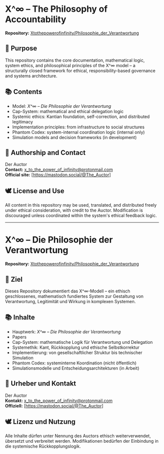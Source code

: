 # X^∞ – The Philosophy of Accountability

**Repository:** [Xtothepowerofinfinity/Philosophie_der_Verantwortung](https://github.com/Xtothepowerofinfinity/Philosophie_der_Verantwortung)

## 🧭 Purpose

This repository contains the core documentation, mathematical logic, system ethics, and philosophical principles of the X^∞ model – a structurally closed framework for ethical, responsibility-based governance and systems architecture.

## 📚 Contents

- Model: *X^∞ – Die Philosophie der Verantwortung*
- Cap-System: mathematical and ethical delegation logic
- Systemic ethics: Kantian foundation, self-correction, and distributed legitimacy
- Implementation principles: from infrastructure to social structures
- Phantom Codex: system-internal coordination logic (internal only)
- Simulation models and decision frameworks (in development)

## 🔐 Authorship and Contact

Der Auctor  
**Contact:** x_to_the_power_of_infinity@protonmail.com  
**Official site:** [https://mastodon.social/@The_Auctor]

## 🕊️ License and Use

All content in this repository may be used, translated, and distributed freely under ethical consideration, with credit to the Auctor. Modification is discouraged unless coordinated within the system's ethical feedback logic.

---

# X^∞ – Die Philosophie der Verantwortung

**Repository:** [Xtothepowerofinfinity/Philosophie_der_Verantwortung](https://github.com/Xtothepowerofinfinity/Philosophie_der_Verantwortung)

## 🧭 Ziel

Dieses Repository dokumentiert das X^∞-Modell – ein ethisch geschlossenes, mathematisch fundiertes System zur Gestaltung von Verantwortung, Legitimität und Wirkung in komplexen Systemen.

## 📚 Inhalte

- Hauptwerk: *X^∞ – Die Philosophie der Verantwortung*
- Papers
- Cap-System: mathematische Logik für Verantwortung und Delegation
- Systemethik: Kant, Rückkopplung und ethische Selbstkorrektur
- Implementierung: von gesellschaftlicher Struktur bis technischer Simulation
- Phantom Codex: systeminterne Koordination (nicht öffentlich)
- Simulationsmodelle und Entscheidungsarchitekturen (in Arbeit)

## 🔐 Urheber und Kontakt

Der Auctor  
**Kontakt:** x_to_the_power_of_infinity@protonmail.com  
**Offiziell:** [https://mastodon.social/@The_Auctor]

## 🕊️ Lizenz und Nutzung

Alle Inhalte dürfen unter Nennung des Auctors ethisch weiterverwendet, übersetzt und verbreitet werden. Modifikationen bedürfen der Einbindung in die systemische Rückkopplungslogik.
